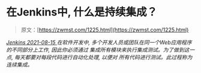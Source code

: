 <!--yml
category: 未分类
date: 0001-01-01 00:00:00
--->

# 在Jenkins中, 什么是持续集成？

> 原文：[https://zwmst.com/1225.html](https://zwmst.com/1225.html)

   [ *Jenkins* ](https://zwmst.com/jenkins)*[ <time datetime="2021-08-15T10:47:20+08:00"> 2021-08-15 </time> ](https://zwmst.com/1225.html)  在软件开发中, 多个开发人员或团队在同一个Web应用程序的不同部分上工作, 因此你必须通过 集成所有模块来执行集成测试。为了做到这一点, 每天都要对每段代码进行自动化处理, 以便对 所有代码进行测试。此过程称为连续集成。*